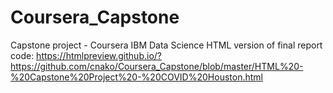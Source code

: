 # Coursera_Capstone
Capstone project - Coursera IBM Data Science
HTML version of final report code:
https://htmlpreview.github.io/?https://github.com/cnako/Coursera_Capstone/blob/master/HTML%20-%20Capstone%20Project%20-%20COVID%20Houston.html
